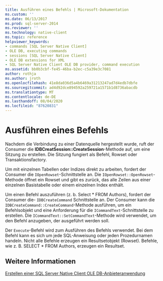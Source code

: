 ```yaml
---
title: Ausführen eines Befehls | Microsoft-Dokumentation
ms.custom: ''
ms.date: 06/13/2017
ms.prod: sql-server-2014
ms.reviewer: ''
ms.technology: native-client
ms.topic: reference
helpviewer_keywords:
- commands [SQL Server Native Client]
- OLE DB, executing commands
- sessions [SQL Server Native Client]
- OLE DB extensions for XML
- SQL Server Native Client OLE DB provider, command execution
ms.assetid: bb0b3cbf-fe45-46ba-b2ec-c5a39e3c7081
author: rothja
ms.author: jroth
ms.openlocfilehash: 41e8da036d5a4b6469a31213247ad7d4edb7dbfe
ms.sourcegitcommit: ad4d92dce894592a259721a1571b1d8736abacdb
ms.translationtype: MT
ms.contentlocale: de-DE
ms.lasthandoff: 08/04/2020
ms.locfileid: "87620831"
---
```

# <a name="executing-a-command"></a>Ausführen eines Befehls
  Nachdem die Verbindung zu einer Datenquelle hergestellt wurde, ruft der Consumer die **IDBCreatSession::CreateSession**-Methode auf, um eine Sitzung zu erstellen. Die Sitzung fungiert als Befehl, Rowset oder Transaktionsfactory.  
  
 Um mit einzelnen Tabellen oder Indizes direkt zu arbeiten, fordert der Consumer die `IOpenRowset`-Schnittstelle an. Die `IOpenRowset::OpenRowset`-Methode öffnet ein Rowset und gibt es zurück, das alle Zeilen aus einer einzelnen Basistabelle oder einem einzelnen Index enthält.  
  
 Um einen Befehl auszuführen (z. b. Select \* FROM Authors), fordert der Consumer die- `IDBCreateCommand` Schnittstelle an. Der Consumer kann die `IDBCreateCommand::CreateCommand`-Methode ausführen, um ein Befehlsobjekt und eine Anforderung für die `ICommandText`-Schnittstelle zu erstellen. Die `ICommandText::SetCommandText`-Methode wird verwendet, um den Befehl anzugeben, der ausgeführt werden soll.  
  
 Der `Execute`-Befehl wird zum Ausführen des Befehls verwendet. Bei dem Befehl kann es sich um jede SQL-Anweisung oder jeden Prozedurnamen handeln. Nicht alle Befehle erzeugen ein Resultsetobjekt (Rowset). Befehle, wie z. B. SELECT * FROM Authors, erzeugen ein Resultset.  
  
## <a name="see-also"></a>Weitere Informationen  
 [Erstellen einer SQL Server Native Client OLE DB-Anbieteranwendung](creating-a-sql-server-native-client-ole-db-provider-application.md)  
  
  
